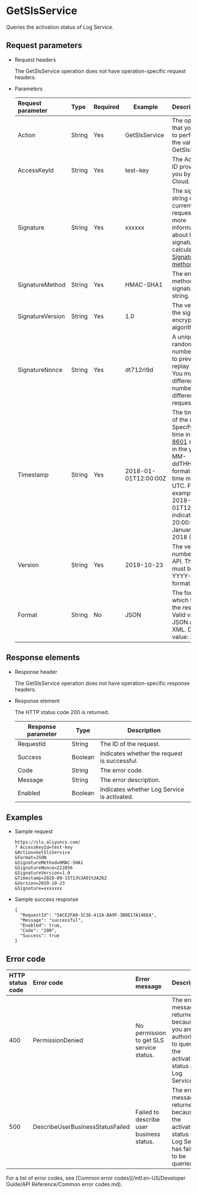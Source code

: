 # GetSlsService

Queries the activation status of Log Service.

## Request parameters

-   Request headers

    The GetSlsService operation does not have operation-specific request headers.

-   Parameters

    |Request parameter|Type|Required|Example|Description|
    |:----------------|:---|:-------|-------|:----------|
    |Action|String|Yes|GetSlsService|The operation that you want to perform. Set the value to GetSlsService.|
    |AccessKeyId|String|Yes|test-key|The AccessKey ID provided to you by Alibaba Cloud.|
    |Signature|String|Yes|xxxxxx|The signature string of the current request. For more information about how signatures are calculated, see [Signature method]().|
    |SignatureMethod|String|Yes|HMAC-SHA1|The encryption method of the signature string.|
    |SignatureVersion|String|Yes|1.0|The version of the signature encryption algorithm.|
    |SignatureNonce|String|Yes|dt712rl9d|A unique, random number used to prevent replay attacks. You must use different numbers for different requests.|
    |Timestamp|String|Yes|2018-01-01T12:00:00Z|The timestamp of the request. Specify the time in the [ISO 8601](http://iso.org/iso-8601-date-and-time-format.html) standard in the yyyy-MM-ddTHH:mm:ssZ format. The time must be in UTC. For example, 2018-01-01T12:00:00Z indicates 20:00:00 on January 1, 2018 \(UTC+8\).|
    |Version|String|Yes|2019-10-23|The version number of the API. The value must be in the YYYY-MM-DD format.|
    |Format|String|No|JSON|The format in which to return the response. Valid values: JSON and XML. Default value: XML.|


## Response elements

-   Response header

    The GetSlsService operation does not have operation-specific response headers.

-   Response element

    The HTTP status code 200 is returned.

    |Response parameter|Type|Description|
    |------------------|----|-----------|
    |RequestId|String|The ID of the request.|
    |Success|Boolean|Indicates whether the request is successful.|
    |Code|String|The error code.|
    |Message|String|The error description.|
    |Enabled|Boolean|Indicates whether Log Service is activated.|


## Examples

-   Sample request

    ```
    https://sls.aliyuncs.com/
    ? AccessKeyId=test-key
    &Action=GetSlsService
    &Format=JSON
    &SignatureMethod=HMAC-SHA1
    &SignatureNonce=222856
    &SignatureVersion=1.0
    &Timestamp=2020-09-15T13%3A01%3A26Z
    &Version=2019-10-23
    &Signature=xxxxxxx
    ```

-   Sample success response

    ```
    {
      "RequestId": "5ACE2FA0-1C36-412A-BA9F-3B0E17A146EA",
      "Message": "successful",
      "Enabled": true,
      "Code": "200",
      "Success": true
    }
    ```


## Error code

|HTTP status code|Error code|Error message|Description|
|:---------------|:---------|:------------|-----------|
|400|PermissionDenied|No permission to get SLS service status.|The error message returned because you are not authorized to query the activation status of Log Service.|
|500|DescribeUserBusinessStatusFailed|Failed to describe user business status.|The error message returned because the activation status of Log Service has failed to be queried.|

For a list of error codes, see [Common error codes](/intl.en-US/Developer Guide/API Reference/Common error codes.md).


